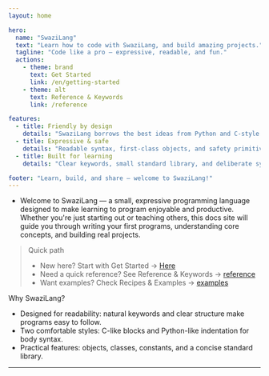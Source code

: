 ```yaml
---
layout: home

hero:
  name: "SwaziLang"
  text: "Learn how to code with SwaziLang, and build amazing projects."
  tagline: "Code like a pro — expressive, readable, and fun."
  actions:
    - theme: brand
      text: Get Started
      link: /en/getting-started
    - theme: alt
      text: Reference & Keywords
      link: /reference

features:
  - title: Friendly by design
    details: "SwaziLang borrows the best ideas from Python and C-style languages so beginners learn quickly and experienced devs stay productive."
  - title: Expressive & safe
    details: "Readable syntax, first-class objects, and safety primitives (thabiti, locked fields, scoped destructors) help you write robust code."
  - title: Built for learning
    details: "Clear keywords, small standard library, and deliberate syntax choices make SwaziLang ideal for teaching programming concepts."

footer: "Learn, build, and share — welcome to SwaziLang!"
---
```


* Welcome to SwaziLang — a small, expressive programming language designed to make learning to program enjoyable and productive. Whether you're just starting out or teaching others, this docs site will guide you through writing your first programs, understanding core concepts, and building real projects.

> Quick path
> - New here? Start with Get Started → [Here](/en/getting-started)  
> - Need a quick reference? See Reference & Keywords → [reference](/en/reference)  
> - Want examples? Check Recipes & Examples → [examples](/en/examples)

Why SwaziLang?
- Designed for readability: natural keywords and clear structure make programs easy to follow.
- Two comfortable styles: C-like blocks and Python-like indentation for body syntax.
- Practical features: objects, classes, constants, and a concise standard library.
---
